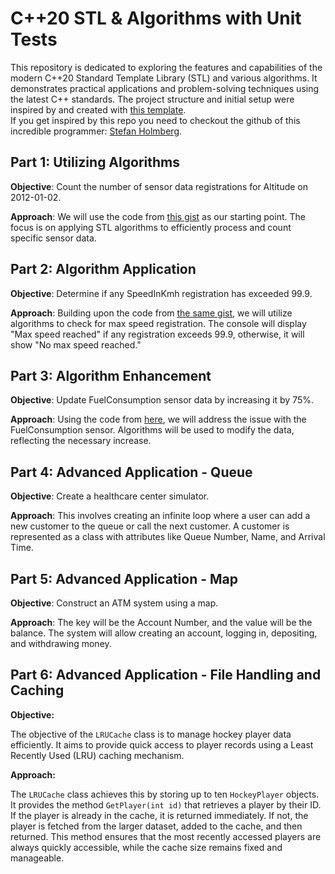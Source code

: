 # C++20 STL & Algorithms with Unit Tests

This repository is dedicated to exploring the features and capabilities of the modern C++20 Standard Template Library (STL) and various algorithms. It demonstrates practical applications and problem-solving techniques using the latest C++ standards. The project structure and initial setup were inspired by and created with [this template](https://github.com/simonthorell/cpp-cmake-googletest.git).  
If you get inspired by this repo you need to checkout the github of this incredible programmer: [Stefan Holmberg](https://github.com/aspcodenet).

## Part 1: Utilizing Algorithms

**Objective**: Count the number of sensor data registrations for Altitude on 2012-01-02.

**Approach**: We will use the code from [this gist](https://gist.github.com/aspcodenet/35b137316df262ff744e3a583bb388d0) as our starting point. The focus is on applying STL algorithms to efficiently process and count specific sensor data.

## Part 2: Algorithm Application

**Objective**: Determine if any SpeedInKmh registration has exceeded 99.9.

**Approach**: Building upon the code from [the same gist](https://gist.github.com/aspcodenet/35b137316df262ff744e3a583bb388d0), we will utilize algorithms to check for max speed registration. The console will display "Max speed reached" if any registration exceeds 99.9, otherwise, it will show "No max speed reached."

## Part 3: Algorithm Enhancement

**Objective**: Update FuelConsumption sensor data by increasing it by 75%.

**Approach**: Using the code from [here](https://gist.github.com/aspcodenet/35b137316df262ff744e3a583bb388d0), we will address the issue with the FuelConsumption sensor. Algorithms will be used to modify the data, reflecting the necessary increase.

## Part 4: Advanced Application - Queue

**Objective**: Create a healthcare center simulator.

**Approach**: This involves creating an infinite loop where a user can add a new customer to the queue or call the next customer. A customer is represented as a class with attributes like Queue Number, Name, and Arrival Time.

## Part 5: Advanced Application - Map

**Objective**: Construct an ATM system using a map.

**Approach**: The key will be the Account Number, and the value will be the balance. The system will allow creating an account, logging in, depositing, and withdrawing money.

## Part 6: Advanced Application - File Handling and Caching

**Objective:**

The objective of the `LRUCache` class is to manage hockey player data efficiently. It aims to provide quick access to player records using a Least Recently Used (LRU) caching mechanism.

**Approach:**

The `LRUCache` class achieves this by storing up to ten `HockeyPlayer` objects. It provides the method `GetPlayer(int id)` that retrieves a player by their ID. If the player is already in the cache, it is returned immediately. If not, the player is fetched from the larger dataset, added to the cache, and then returned. This method ensures that the most recently accessed players are always quickly accessible, while the cache size remains fixed and manageable.
